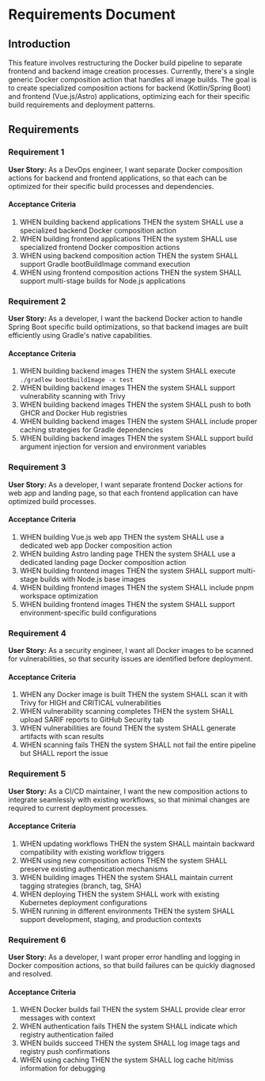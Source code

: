 # Requirements Document

## Introduction

This feature involves restructuring the Docker build pipeline to separate frontend and backend image creation processes. Currently, there's a single generic Docker composition action that handles all image builds. The goal is to create specialized composition actions for backend (Kotlin/Spring Boot) and frontend (Vue.js/Astro) applications, optimizing each for their specific build requirements and deployment patterns.

## Requirements

### Requirement 1

**User Story:** As a DevOps engineer, I want separate Docker composition actions for backend and frontend applications, so that each can be optimized for their specific build processes and dependencies.

#### Acceptance Criteria

1. WHEN building backend applications THEN the system SHALL use a specialized backend Docker composition action
2. WHEN building frontend applications THEN the system SHALL use specialized frontend Docker composition actions
3. WHEN using backend composition action THEN the system SHALL support Gradle bootBuildImage command execution
4. WHEN using frontend composition actions THEN the system SHALL support multi-stage builds for Node.js applications

### Requirement 2

**User Story:** As a developer, I want the backend Docker action to handle Spring Boot specific build optimizations, so that backend images are built efficiently using Gradle's native capabilities.

#### Acceptance Criteria

1. WHEN building backend images THEN the system SHALL execute `./gradlew bootBuildImage -x test`
2. WHEN building backend images THEN the system SHALL support vulnerability scanning with Trivy
3. WHEN building backend images THEN the system SHALL push to both GHCR and Docker Hub registries
4. WHEN building backend images THEN the system SHALL include proper caching strategies for Gradle dependencies
5. WHEN building backend images THEN the system SHALL support build argument injection for version and environment variables

### Requirement 3

**User Story:** As a developer, I want separate frontend Docker actions for web app and landing page, so that each frontend application can have optimized build processes.

#### Acceptance Criteria

1. WHEN building Vue.js web app THEN the system SHALL use a dedicated web app Docker composition action
2. WHEN building Astro landing page THEN the system SHALL use a dedicated landing page Docker composition action
3. WHEN building frontend images THEN the system SHALL support multi-stage builds with Node.js base images
4. WHEN building frontend images THEN the system SHALL include pnpm workspace optimization
5. WHEN building frontend images THEN the system SHALL support environment-specific build configurations

### Requirement 4

**User Story:** As a security engineer, I want all Docker images to be scanned for vulnerabilities, so that security issues are identified before deployment.

#### Acceptance Criteria

1. WHEN any Docker image is built THEN the system SHALL scan it with Trivy for HIGH and CRITICAL vulnerabilities
2. WHEN vulnerability scanning completes THEN the system SHALL upload SARIF reports to GitHub Security tab
3. WHEN vulnerabilities are found THEN the system SHALL generate artifacts with scan results
4. WHEN scanning fails THEN the system SHALL not fail the entire pipeline but SHALL report the issue

### Requirement 5

**User Story:** As a CI/CD maintainer, I want the new composition actions to integrate seamlessly with existing workflows, so that minimal changes are required to current deployment processes.

#### Acceptance Criteria

1. WHEN updating workflows THEN the system SHALL maintain backward compatibility with existing workflow triggers
2. WHEN using new composition actions THEN the system SHALL preserve existing authentication mechanisms
3. WHEN building images THEN the system SHALL maintain current tagging strategies (branch, tag, SHA)
4. WHEN deploying THEN the system SHALL work with existing Kubernetes deployment configurations
5. WHEN running in different environments THEN the system SHALL support development, staging, and production contexts

### Requirement 6

**User Story:** As a developer, I want proper error handling and logging in Docker composition actions, so that build failures can be quickly diagnosed and resolved.

#### Acceptance Criteria

1. WHEN Docker builds fail THEN the system SHALL provide clear error messages with context
2. WHEN authentication fails THEN the system SHALL indicate which registry authentication failed
3. WHEN builds succeed THEN the system SHALL log image tags and registry push confirmations
4. WHEN using caching THEN the system SHALL log cache hit/miss information for debugging
